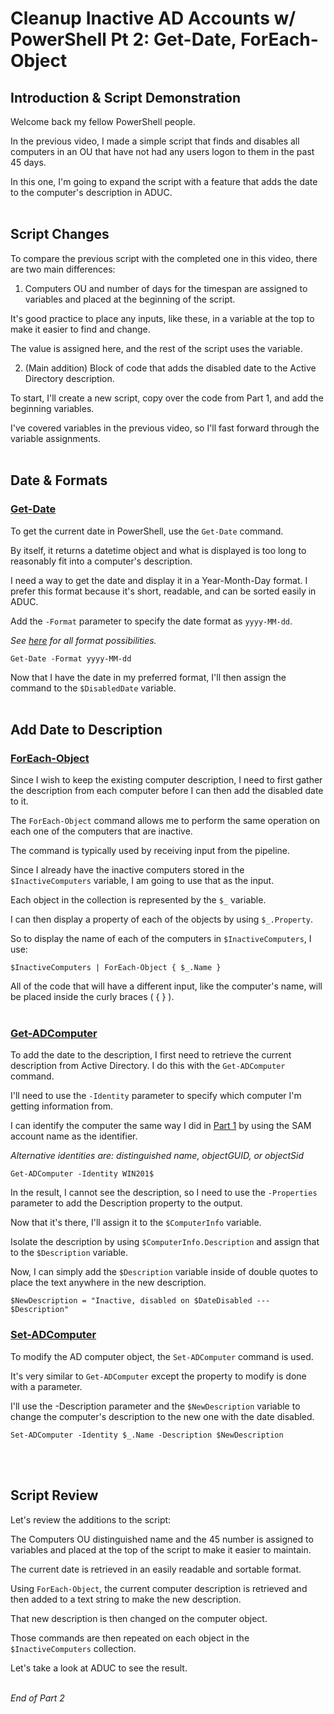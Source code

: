 # Cleanup Inactive AD Accounts w/ PowerShell Pt 2: Get-Date, ForEach-Object

## Introduction & Script Demonstration

Welcome back my fellow PowerShell people.

In the previous video, I made a simple script that finds and disables all computers in an OU that have not had any users logon to them in the past 45 days.

In this one, I'm going to expand the script with a feature that adds the date to the computer's description in ADUC.
<br></br>

## Script Changes

To compare the previous script with the completed one in this video, there are two main differences:

1. Computers OU and number of days for the timespan are assigned to variables and placed at the beginning of the script.

It's good practice to place any inputs, like these, in a variable at the top to make it easier to find and change.

The value is assigned here, and the rest of the script uses the variable.


2. (Main addition) Block of code that adds the disabled date to the Active Directory description.

To start, I'll create a new script, copy over the code from Part 1, and add the beginning variables.

I've covered variables in the previous video, so I'll fast forward through the variable assignments.
<br></br>

## Date & Formats

### [Get-Date](https://docs.microsoft.com/en-us/powershell/module/microsoft.powershell.utility/get-date?view=powershell-5.1)

To get the current date in PowerShell, use the `Get-Date` command.

By itself, it returns a datetime object and what is displayed is too long to reasonably fit into a computer's description.

I need a way to get the date and display it in a Year-Month-Day format.
I prefer this format because it's short, readable, and can be sorted easily in ADUC.

Add the `-Format` parameter to specify the date format as `yyyy-MM-dd`.

*See [here](https://docs.microsoft.com/en-us/dotnet/standard/base-types/custom-date-and-time-format-strings?view=netframework-4.8) for all format possibilities.*

    Get-Date -Format yyyy-MM-dd

Now that I have the date in my preferred format, I'll then assign the command to the `$DisabledDate` variable.
<br></br>

## Add Date to Description


### [ForEach-Object](https://docs.microsoft.com/en-us/powershell/module/microsoft.powershell.core/foreach-object?view=powershell-5.1)

Since I wish to keep the existing computer description, I need to first gather the description from each computer before I can then add the disabled date to it.

The `ForEach-Object` command allows me to perform the same operation on each one of the computers that are inactive.

The command is typically used by receiving input from the pipeline.

Since I already have the inactive computers stored in the `$InactiveComputers` variable, I am going to use that as the input.

Each object in the collection is represented by the `$_` variable.

I can then display a property of each of the objects by using `$_.Property`.

So to display the name of each of the computers in `$InactiveComputers`, I use:

    $InactiveComputers | ForEach-Object { $_.Name }

All of the code that will have a different input, like the computer's name, will be placed inside the curly braces ( { } ).
<br></br>

### [Get-ADComputer](https://docs.microsoft.com/en-us/powershell/module/addsadministration/get-adcomputer?view=win10-ps)

To add the date to the description, I first need to retrieve the current description from Active Directory. I do this with the `Get-ADComputer` command.

I'll need to use the `-Identity` parameter to specify which computer I'm getting information from.

I can identify the computer the same way I did in [Part 1](./Part1.md) by using the SAM account name as the identifier.

*Alternative identities are: distinguished name, objectGUID, or objectSid*

    Get-ADComputer -Identity WIN201$

In the result, I cannot see the description, so I need to use the `-Properties` parameter to add the Description property to the output.

Now that it's there, I'll assign it to the `$ComputerInfo` variable.

Isolate the description by using `$ComputerInfo.Description` and assign that to the `$Description` variable.

Now, I can simply add the `$Description` variable inside of double quotes to place the text anywhere in the new description.

    $NewDescription = "Inactive, disabled on $DateDisabled --- $Description"

### [Set-ADComputer](https://docs.microsoft.com/en-us/powershell/module/addsadministration/set-adcomputer?view=win10-ps)

To modify the AD computer object, the `Set-ADComputer` command is used.

It's very similar to `Get-ADComputer` except the property to modify is done with a parameter.

I'll use the -Description parameter and the `$NewDescription` variable to change the computer's description to the new one with the date disabled.

    Set-ADComputer -Identity $_.Name -Description $NewDescription

<br></br>

## Script Review

Let's review the additions to the script:

The Computers OU distinguished name and the 45 number is assigned to variables and placed at the top of the script to make it easier to maintain.

The current date is retrieved in an easily readable and sortable format.

Using `ForEach-Object`, the current computer description is retrieved and then added to a text string to make the new description.

That new description is then changed on the computer object.

Those commands are then repeated on each object in the `$InactiveComputers` collection.

Let's take a look at ADUC to see the result.
<br></br>

*End of Part 2*


